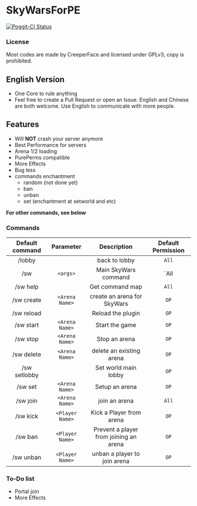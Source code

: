 # SkyWarsForPE

[![Poggit-CI Status](https://poggit.pmmp.io/ci.badge/larryTheCoder/SkyWarsForPE/SkyWarsForPE)](https://poggit.pmmp.io/ci/larryTheCoder/SkyWarsForPE)
### License
Most codes are made by CreeperFace and licensed under GPLv3, copy is prohibited.

## English Version

* One Core to rule anything
* Feel free to create a Pull Request or open an Issue. English and Chinese are both welcome. Use English to communicate with more people.

## Features
* Will **NOT** crash your server anymore
* Best Performance for servers
* Arena 1/2 loading
* PurePerms compatible 
* More Effects
* Bug less
* commands enchantment 
  - random (not done yet)
  - ban
  - unban
  - set (enchantment at setworld and etc)

**For other commands, see below**

### Commands
| Default command | Parameter | Description | Default Permission |
| :-----: | :-------: | :---------: | :-------: |
| /lobby | | back to lobby | `All` |
| /sw |`<args>` | Main SkyWars command | `All | OP` |
| /sw help | | Get command map | `All` |
| /sw create | `<Arena Name>` | create an arena for SkyWars | `OP` |
| /sw reload | | Reload the plugin | `OP` |
| /sw start | `<Arena Name>` | Start the game | `OP` |
| /sw stop | `<Arena Name>` | Stop an arena | `OP` |
| /sw delete | `<Arena Name>` | delete an existing arena | `OP` |
| /sw setlobby | | Set world main lobby | `OP` |
| /sw set | `<Arena Name>` | Setup an arena | `OP` |
| /sw join | `<Arena Name>` | join an arena | `All` |
| /sw kick | `<Player Name>` | Kick a Player from arena | `OP` |
| /sw ban | `<Player Name>`| Prevent a player from joining an arena| `OP` |
| /sw unban | `<Player Name>`| unban a player to join arena | `OP` |

### To-Do list
* Portal join
* More Effects

